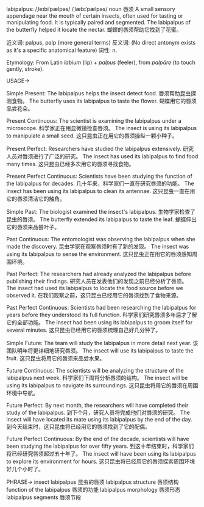 labipalpus: /ˌleɪbiˈpælpəs/ /ˌlæbɪˈpælpəs/
noun
唇须
A small sensory appendage near the mouth of certain insects, often used for tasting or manipulating food.  It is typically paired and segmented.
The labipalpus of the butterfly helped it locate the nectar. 蝴蝶的唇须帮助它找到了花蜜。

近义词: palpus, palp (more general terms)
反义词:  (No direct antonym exists as it's a specific anatomical feature)
词性: n.


Etymology:
From Latin *labium* (lip) + *palpus* (feeler), from *palpāre* (to touch gently, stroke).

USAGE->


Simple Present:
The labipalpus helps the insect detect food. 唇须帮助昆虫探测食物。
The butterfly uses its labipalpus to taste the flower. 蝴蝶用它的唇须品尝花朵。

Present Continuous:
The scientist is examining the labipalpus under a microscope. 科学家正在用显微镜检查唇须。
The insect is using its labipalpus to manipulate a small seed.  这只昆虫正在用它的唇须操纵一颗小种子。

Present Perfect:
Researchers have studied the labipalpus extensively. 研究人员对唇须进行了广泛的研究。
The insect has used its labipalpus to find food many times. 这只昆虫已经多次用它的唇须寻找食物。

Present Perfect Continuous:
Scientists have been studying the function of the labipalpus for decades. 几十年来，科学家们一直在研究唇须的功能。
The insect has been using its labipalpus to clean its antennae.  这只昆虫一直在用它的唇须清洁它的触角。

Simple Past:
The biologist examined the insect's labipalpus. 生物学家检查了昆虫的唇须。
The butterfly extended its labipalpus to taste the leaf. 蝴蝶伸出它的唇须来品尝叶子。

Past Continuous:
The entomologist was observing the labipalpus when she made the discovery. 昆虫学家在观察唇须时有了新的发现。
The insect was using its labipalpus to sense the environment.  这只昆虫正在用它的唇须感知周围环境。

Past Perfect:
The researchers had already analyzed the labipalpus before publishing their findings. 研究人员在发表他们的发现之前已经分析了唇须。
The insect had used its labipalpus to locate the food source before we observed it. 在我们观察之前，这只昆虫已经用它的唇须找到了食物来源。


Past Perfect Continuous:
Scientists had been researching the labipalpus for years before they understood its full function. 科学家们研究唇须多年后才了解它的全部功能。
The insect had been using its labipalpus to groom itself for several minutes. 这只昆虫已经用它的唇须梳理自己好几分钟了。


Simple Future:
The team will study the labipalpus in more detail next year.  该团队明年将更详细地研究唇须。
The insect will use its labipalpus to taste the fruit.  这只昆虫将用它的唇须来品尝水果。


Future Continuous:
The scientists will be analyzing the structure of the labipalpus next week. 科学家们下周将分析唇须的结构。
The insect will be using its labipalpus to navigate its surroundings.  这只昆虫将用它的唇须在周围环境中导航。

Future Perfect:
By next month, the researchers will have completed their study of the labipalpus. 到下个月，研究人员将完成他们对唇须的研究。
The insect will have located its mate using its labipalpus by the end of the day.  到今天结束时，这只昆虫将已经用它的唇须找到了它的配偶。

Future Perfect Continuous:
By the end of the decade, scientists will have been studying the labipalpus for over fifty years. 到这十年结束时，科学家们将已经研究唇须超过五十年了。
The insect will have been using its labipalpus to explore its environment for hours. 这只昆虫将已经用它的唇须探索周围环境好几个小时了。



PHRASE->
insect labipalpus 昆虫的唇须
labipalpus structure 唇须结构
function of the labipalpus 唇须的功能
labipalpus morphology 唇须形态
labipalpus segments 唇须节段
